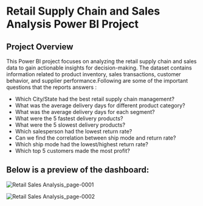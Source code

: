# Retail Supply Chain and Sales Analysis Power BI Project

## Project Overview

This Power BI project focuses on analyzing the retail supply chain and sales data to gain actionable insights for decision-making. The dataset contains information related to product inventory, sales transactions, customer behavior, and supplier performance.Following are some of the important questions that the reports answers : 

* Which City/State had the best retail supply chain management?
* What was the average delivery days for different product category?
* What was the average delivery days for each segment?
* What were the 5 fastest delivery products?
* What were the 5 slowest delivery products?
* Which salesperson had the lowest return rate?
* Can we find the correlation between ship mode and return rate?
* Which ship mode had the lowest/highest return rate?
* Which top 5 customers made the most profit?

## Below is a preview of the dashboard:

![Retail Sales Analysis_page-0001](https://github.com/sohang05/Portfolio-Projects/assets/73344291/3c1efcf0-081d-405e-a727-ee717a9e01a7)

![Retail Sales Analysis_page-0002](https://github.com/sohang05/Portfolio-Projects/assets/73344291/dec2392b-0861-461f-a8d8-3009b3d7eadc)
